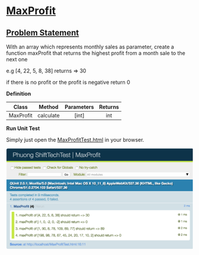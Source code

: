 # [**MaxProfit**](MaxProfit.js)

## [**Problem Statement**](MaxProfit.js)


 With an array which represents monthly sales as parameter,
 create a function maxProfit that returns the highest profit from a month sale to the next one

 e.g [4, 22, 5, 8, 38] returns => 30

 if there is no profit or the profit is negative return 0


**Definition**

| Class | Method | Parameters | Returns |   
|---|:---:|:---:|:---:|
|MaxProfit | calculate | [int] | int |


**Run Unit Test**

Simply just open the [MaxProfitTest.html](MaxProfitTest.html) in your browser.

![MaxProfitTest](MaxProfitTest.png)
